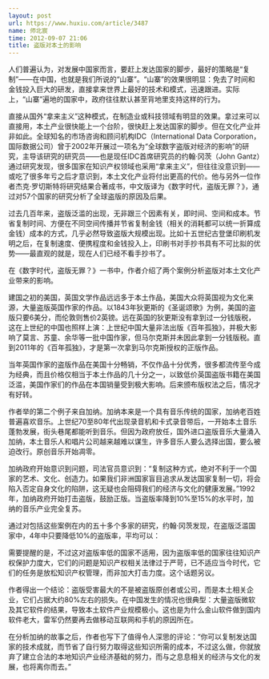 ```yaml
---
layout: post
url: https://www.huxiu.com/article/3487
name: 师北宸
time: 2012-09-07 21:06
title: 盗版对本土的影响
---
```

人们普遍认为，对发展中国家而言，要赶上发达国家的脚步，最好的策略是“复制”——在中国，也就是我们所说的“山寨”。“山寨”的效果很明显：免去了时间和金钱投入巨大的研发，直接拿来世界上最好的技术和模式，迅速跟进。实际上，“山寨”遍地的国家中，政府往往默认甚至背地里支持这样的行为。

直接从国外“拿来主义”这种模式，在制造业或科技领域有明显的效果。拿过来可以直接用，本土产业很快能上一个台阶，很快赶上发达国家的脚步。但在文化产业并非如此。全球知名的市场咨询和顾问机构IDC（International Data Corporation，国际数据公司）曾于2002年开展过一项名为“全球数字盗版对经济的影响”的研究，主导该研究的研究员——也是现任IDC首席研究员的约翰·冈茨（John Gantz）通过研究发现，很多国家在知识产权领域也采用“拿来主义”，但往往没意识到——或吃了很多年亏之后才意识到，本土文化产业将付出更高的代价。他与另外一位作者杰克·罗切斯特将研究结果合著成书，中文版译为《数字时代，盗版无罪？》，通过对57个国家的研究分析了全球盗版的原因及后果。

过去几百年来，盗版泛滥的出现，无非跟三个因素有关，即时间、空间和成本。节省复制时间、方便在不同空间传播并节省复制金钱（相关的消耗都可以统一折算成金钱）成本的方式，几乎必然导致盗版大规模出现。比如十五世纪古登堡印刷机发明之后，在复制速度、便携程度和金钱投入上，印刷书对手抄书具有不可比拟的优势——最直观的就是，现在人们已经不看手抄书了。

在《数字时代，盗版无罪？》一书中，作者介绍了两个案例分析盗版对本土文化产业带来的影响。

建国之初的美国，英国文学作品远远多于本土作品，美国大众将英国视为文化来源，大量盗版英国作家的作品。以1843年狄更斯的《圣诞颂歌》为例，美国的盗版只要6美分，而伦敦则售价2英镑。远在英国的狄更斯没有拿到过一分钱版税，这在上世纪的中国也照样上演：上世纪中国大量非法出版《百年孤独》，并极大影响了莫言、苏童、余华等一批中国作家，但马尔克斯并未因此拿到一分钱版税。直到2011年的《百年孤独》，才是第一次拿到马尔克斯授权的正版作品。

当年英国作家的盗版作品在美国十分畅销，不仅作品十分优秀，很多都流传至今成为经典，而且价格仅相当于本土作品的几十分之一，以致低价英国盗版书籍在美国泛滥，美国作家们的作品在本国销量受到极大影响。后来颁布版权法之后，情况才有好转。

作者举的第二个例子来自加纳。加纳本来是一个具有音乐传统的国家，加纳老百姓普遍喜欢音乐。上世纪70至80年代出现录音机和卡式录音带后，一开始本土音乐蓬勃发展，街头巷尾都能听到音乐。但因为政府放任，国外进口盗版音乐大量涌入加纳，本土音乐人和唱片公司越来越难以谋生，许多音乐人要么选择出国，要么被迫改行。原创音乐开始凋零。

加纳政府开始意识到问题，司法官员意识到：“复制这种方式，绝对不利于一个国家的艺术、文化、创造力。如果我们非洲国家盲目追求从发达国家复制一切，将会陷入否定自身文化的陷阱，这无疑也会阻碍我们的经济与文化的健康发展。”1992年，加纳政府开始打击盗版，鼓励正版。当盗版率降到10%至15%的水平时，加纳的音乐产业完全复苏。

通过对包括这些案例在内的五十多个多家的研究，约翰·冈茨发现，在盗版泛滥国家中，4年中只要降低10%的盗版率，平均可以：

需要提醒的是，不过这对盗版率低的国家不适用，因为盗版率低的国家往往知识产权保护力度大，它们的问题是知识产权相关法律过于严苛，已不适应当今时代，它们的任务是放松知识产权管理，而非加大打击力度。这个话题另议。

作者得出一个结论：盗版受害最大的不是被盗版原创者或公司，而是本土相关企业，它们占据大约80%左右的损失。在中国发生的情况也很典型：大量盗版微软及其它软件的结果，导致本土软件产业规模极小。这也是为什么金山软件做到国内软件老大，雷军仍然要再去做移动互联网和手机的原因所在。

在分析加纳的故事之后，作者也写下了值得令人深思的评论：“你可以复制发达国家的技术成就，而节省了自行努力取得这些知识所需的成本，不过这么做，你就放弃了建立合法的本地知识产业经济基础的努力，而与之息息相关的经济与文化的发展，也将离你而去。”

